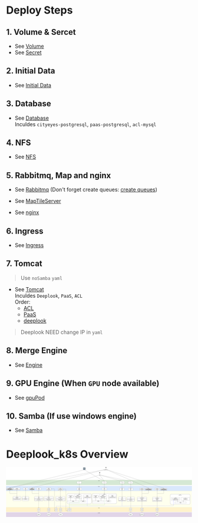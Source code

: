 # Deploy Steps

## 1. Volume & Sercet
- See [Volume](./Volume/README.md)
- See [Secret](./Secret/README.md)

## 2. Initial Data

- See [Initial Data](./InitialData/README.md)

## 3. Database
- See [Database](./Database/README.md) \
Inculdes `cityeyes-postgresql`, `paas-postgresql`, `acl-mysql`

## 4. NFS

- See [NFS](./NFS/README.md)

## 5. Rabbitmq, Map and nginx
- See [Rabbitmq](./rabbitmq/README.md)
  (Don't forget create queues: [create queues](./rabbitmq/README.md#using-script-create-queues))

- See [MapTileServer](./MapTileServer/README.md)

- See [nginx](./nginx/README.md)

## 6. Ingress

- See [Ingress](./Ingress/README.md)

## 7. Tomcat

> Use `noSamba` `yaml`

- See [Tomcat](./Tomcat/README.md) \
Inculdes `Deeplook`, `PaaS`, `ACL` \
Order:
  - [ACL](./Tomcat/README.md#deploy-tomcat-for-acl)
  - [PaaS](./Tomcat/README.md#deploy-paas)
  - [deeplook](./Tomcat/README.md#deploy-deeplook)
> Deeplook NEED change IP in `yaml` 

## 8. Merge Engine

- See [Engine](./Engine/README.md)

## 9. GPU Engine (When `GPU` node available)

- See [gpuPod](./gpuPod/README.md)

## 10. Samba (If use windows engine)

- See [Samba](./Samba/README.md)

# Deeplook_k8s Overview

![alt text](/Images/Overview/Deeplook_k8s_overview.png "Deeplook_k8s_overview")